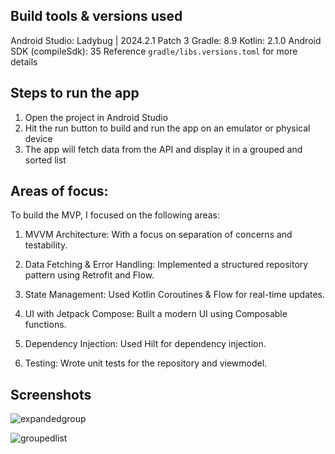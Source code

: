 ## Build tools & versions used
Android Studio: Ladybug | 2024.2.1 Patch 3
Gradle: 8.9
Kotlin: 2.1.0
Android SDK (compileSdk): 35
Reference `gradle/libs.versions.toml` for more details


## Steps to run the app
1. Open the project in Android Studio
2. Hit the run button to build and run the app on an emulator or physical device
3. The app will fetch data from the API and display it in a grouped and sorted list

## Areas of focus:
To build the MVP, I focused on the following areas:
1. MVVM Architecture: With a focus on separation of concerns and testability.
2. Data Fetching & Error Handling: Implemented a structured repository pattern using Retrofit and Flow.
3. State Management: Used Kotlin Coroutines & Flow for real-time updates.
4. UI with Jetpack Compose: Built a modern UI using Composable functions.

5. Dependency Injection: Used Hilt for dependency injection.
6. Testing: Wrote unit tests for the repository and viewmodel.

## Screenshots
![expandedgroup](https://github.com/user-attachments/assets/c4c71026-cb7d-479e-aa46-2c0c88f8411b)

![groupedlist](https://github.com/user-attachments/assets/1df698ec-efe2-4798-8eab-f7fb70163b34)



